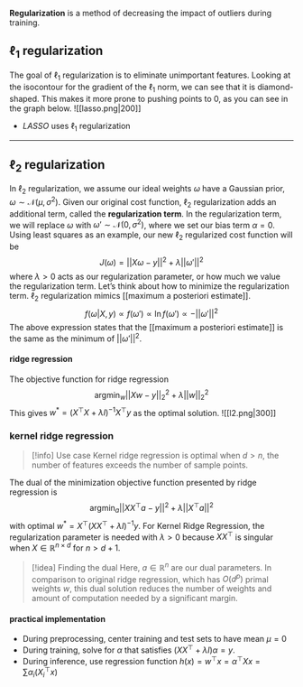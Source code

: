 **Regularization** is a method of decreasing the impact of outliers during training.

## $\ell_1$ regularization
The goal of $\ell_1$ regularization is to eliminate unimportant features. Looking at the isocontour for the gradient of the $\ell_1$ norm, we can see that it is diamond-shaped. This makes it more prone to pushing points to $0$, as you can see in the graph below.
![[lasso.png|200]]
- *LASSO* uses $\ell_1$ regularization
---
## $\ell_2$ regularization

In $\ell_2$ regularization, we assume our ideal weights $\omega$ have a Gaussian prior, $\omega \sim \mathcal{N}(\mu, \sigma^2)$. Given our original cost function, $\ell_2$ regularization adds an additional term, called the **regularization term**. In the regularization term, we will replace $\omega$ with $\omega' \sim \mathcal{N}(0, \sigma^2)$, where we set our bias term $\alpha = 0$. Using least squares as an example, our new $\ell_2$ regularized cost function will be
$$ J(\omega) = ||X\omega - y||^2 + \lambda||\omega '||^2 $$
where $\lambda > 0$ acts as our regularization parameter, or how much we value the regularization term. Let’s think about how to minimize the regularization term. $\ell_2$ regularization mimics [[maximum a posteriori estimate]].
$$ f(\omega|X, y) \propto f(\omega') \propto \ln f(\omega') \propto-||\omega'||^2 $$
The above expression states that the [[maximum a posteriori estimate]] is the same as the minimum of $||\omega'||^2$.

#### ridge regression
The objective function for ridge regression
$$ \mathrm{argmin}_{w} ||Xw - y||_2^2 + \lambda||w||_2^2 $$
This gives $w^* = (X^{\top}X + \lambda I)^{-1} X^{\top}y$ as the optimal solution.
![[l2.png|300]]

### kernel ridge regression
> [!info] Use case
> Kernel ridge regression is optimal when $d > n$, the number of features exceeds the number of sample points.

The dual of the minimization objective function presented by ridge regression is
$$ \mathrm{argmin}_{a} ||XX^{\top}a - y||^2 + \lambda||X^{\top}a||^2 $$
with optimal $w^* = X^{\top} (XX^{\top} + \lambda I)^{-1}y$. For Kernel Ridge Regression, the regularization parameter is needed with $\lambda > 0$ because $XX^\top$ is singular when $X \in \mathbb{R}^{n \times d}$ for $n > d+1$.
> [!idea] Finding the dual
> Here, $a \in \mathbb{R}^n$ are our dual parameters. In comparison to original ridge regression, which has $O(d^p)$ primal weights $w$, this dual solution reduces the number of weights and amount of computation needed by a significant margin.

#### practical implementation
-   During preprocessing, center training and test sets to have mean $\mu = 0$
-   During training, solve for $\alpha$ that satisfies $(XX^{\top} + \lambda I) \alpha = y$.
-   During inference, use regression function $h(x)= w^{\top}x = \alpha^{\top}Xx = \sum \alpha_i (X_i^{\top}x)$